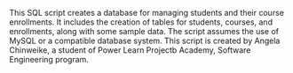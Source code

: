 This SQL script creates a database for managing students and their course enrollments.
It includes the creation of tables for students, courses, and enrollments, along with some sample data.
The script assumes the use of MySQL or a compatible database system.
This script is created by Angela Chinweike, a student of Power Learn Projectb Academy,  Software Engineering program.
